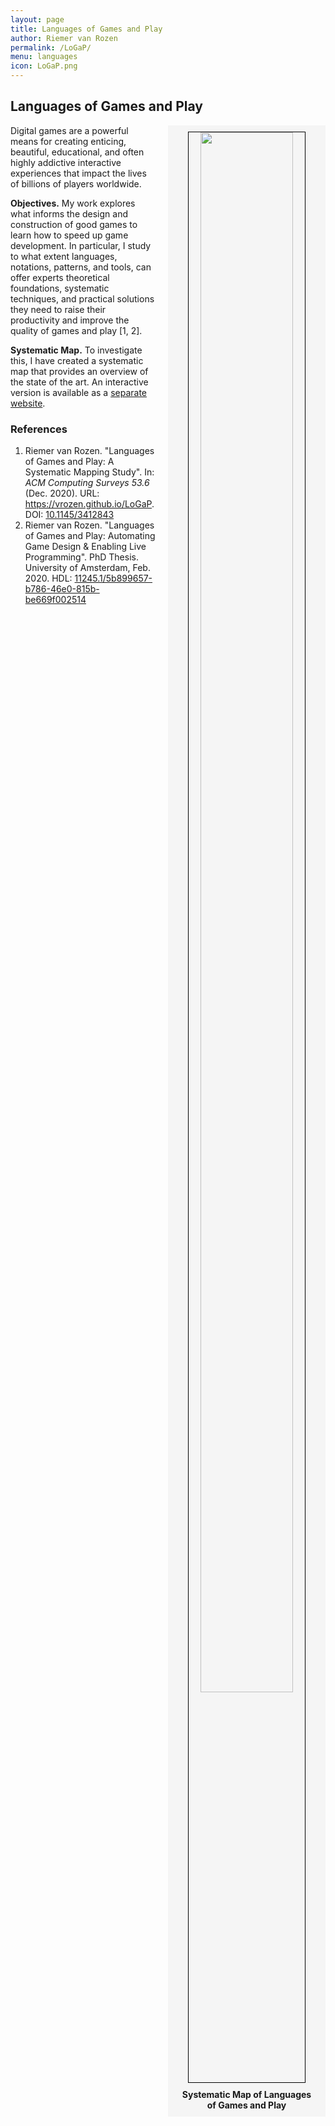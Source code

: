 ```yaml
---
layout: page
title: Languages of Games and Play
author: Riemer van Rozen
permalink: /LoGaP/
menu: languages
icon: LoGaP.png
---
```

## Languages of Games and Play
<div style="float: right; width: 50%; padding-left: 20px; padding-bottom: 20px;">
<div style="text-align: center; background-color: whitesmoke; font-weight: bold; padding: 10px;">
<img src="{{ site.url }}/assets/LoGaP_map.jpg" style="width:80%; border: black solid 1px;">
<div style="height:10px; width: 100%"></div>
Systematic Map of Languages<br>of Games and Play
</div>
</div>
Digital games are a powerful means for creating enticing, beautiful, educational, and often highly addictive interactive experiences that impact the lives of billions of players worldwide.

**Objectives.**
My work explores what informs the design and construction of good games to learn how to speed up game development. In particular, I study to what extent languages, notations, patterns, and tools, can offer experts theoretical foundations, systematic techniques, and practical solutions they need to raise their productivity and improve the quality of games and play [1, 2].

**Systematic Map.**
To investigate this, I have created a systematic map that provides an overview of the state of the art.
An interactive version is available as a <a target="blank" href="/assets/LoGaP/index.html">separate website</a>.

### References
1. Riemer van Rozen. "Languages of Games and Play: A Systematic Mapping Study". In: *ACM Computing Surveys 53.6* (Dec. 2020).
URL: <a href= "/LoGaP/">https://vrozen.github.io/LoGaP</a>.
DOI: [10.1145/3412843](https://doi.org/10.1145/3412843)
2. Riemer van Rozen. "Languages of Games and Play: Automating Game Design & Enabling Live Programming". PhD Thesis. University of Amsterdam, Feb. 2020. HDL: 
<a href="https://hdl.handle.net/11245.1/5b899657-b786-46e0-815b-be669f002514">11245.1/5b899657-b786-46e0-815b-be669f002514</a>